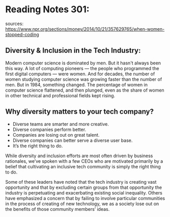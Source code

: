 # Reading Notes 301:

sources: https://www.npr.org/sections/money/2014/10/21/357629765/when-women-stopped-coding

## Diversity & Inclusion in the Tech Industry:

Modern computer science is dominated by men. But it hasn't always been this way. A lot of computing pioneers — the people who programmed the first digital computers — were women. And for decades, the number of women studying computer science was growing faster than the number of men. But in 1984, something changed. The percentage of women in computer science flattened, and then plunged, even as the share of women in other technical and professional fields kept rising.

## Why diversity matters to your tech company?

- Diverse teams are smarter and more creative.
- Diverse companies perform better.
- Companies are losing out on great talent.
- Diverse companies can better serve a diverse user base.
- It’s the right thing to do.

While diversity and inclusion efforts are most often driven by business rationales, we’ve spoken with a few CEOs who are motivated primarily by a belief that cultivating an inclusive tech community is simply the right thing to do.

Some of these leaders have noted that the tech industry is creating vast opportunity and that by excluding certain groups from that opportunity the industry is perpetuating and exacerbating existing social inequality. Others have emphasized a concern that by failing to involve particular communities in the process of creating of new technology, we as a society lose out on the benefits of those community members’ ideas.
